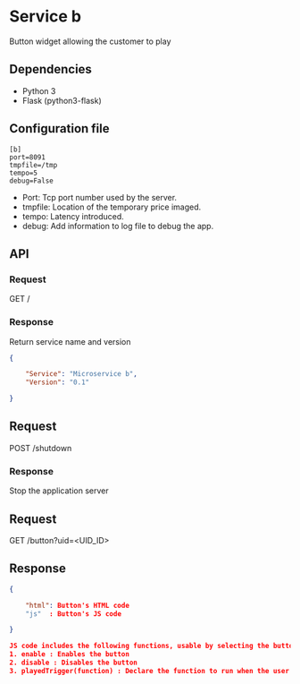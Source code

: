 # Service b

Button widget allowing the customer to play

## Dependencies

- Python 3
- Flask (python3-flask)

## Configuration file

```
[b]
port=8091
tmpfile=/tmp
tempo=5
debug=False
```

* Port: Tcp port number used by the server.
* tmpfile: Location of the temporary price imaged.
* tempo: Latency introduced.
* debug: Add information to log file to debug the app.

## API

### Request
GET /

### Response

Return service name and version

```json
{

    "Service": "Microservice b",
    "Version": "0.1"

}
```

## Request
POST /shutdown

### Response

Stop the application server


## Request
GET /button?uid=<UID_ID>

## Response
```json
{

    "html": Button's HTML code
    "js"  : Button's JS code

}

JS code includes the following functions, usable by selecting the button (jQuery("#elButton"))
1. enable : Enables the button
2. disable : Disables the button
3. playedTrigger(function) : Declare the function to run when the user had click on the button AND when the gift had been determined (basically, refresh service P)
